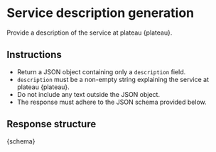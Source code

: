 # Service description generation

Provide a description of the service at plateau {plateau}.

## Instructions

- Return a JSON object containing only a `description` field.
- `description` must be a non-empty string explaining the service at plateau {plateau}.
- Do not include any text outside the JSON object.
- The response must adhere to the JSON schema provided below.

## Response structure

{schema}